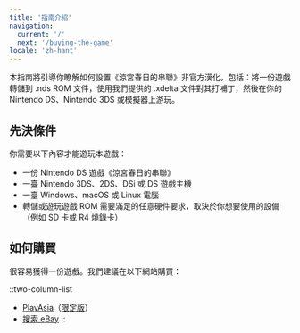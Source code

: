 ```yaml
---
title: '指南介紹'
navigation:
  current: '/'
  next: '/buying-the-game'
locale: 'zh-hant'
---
```


本指南將引導你瞭解如何設置《涼宮春日的串聯》非官方漢化，包括：將一份遊戲轉儲到 .nds ROM 文件，使用我們提供的 .xdelta 文件對其打補丁，然後在你的 Nintendo DS、Nintendo 3DS 或模擬器上游玩。

## 先決條件
你需要以下內容才能遊玩本遊戲：

* 一份 Nintendo DS 遊戲《涼宮春日的串聯》
* 一臺 Nintendo 3DS、2DS、DSi 或 DS 遊戲主機
* 一臺 Windows、macOS 或 Linux 電腦
* 轉儲或遊玩遊戲 ROM 需要滿足的任意硬件要求，取決於你想要使用的設備（例如 SD 卡或 R4 燒錄卡）

## 如何購買
很容易獲得一份遊戲。我們建議在以下網站購買：

::two-column-list
* [PlayAsia](https://www.play-asia.com/suzumiya-haruhi-no-chokuretsu/13/70337q)（[限定版](https://www.play-asia.com/suzumiya-haruhi-no-chokuretsu-chou-sos-dandanin-collection/13/70337s)）
* [搜索 eBay](https://www.ebay.com/sch?&_nkw=Suzumiya+Haruhi+no+Chokuretsu)
::